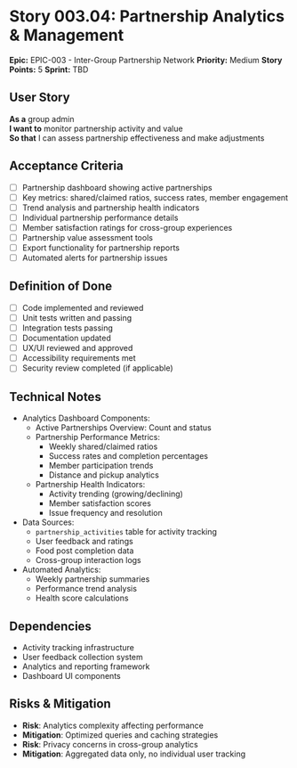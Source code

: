 # Story 003.04: Partnership Analytics & Management

**Epic:** EPIC-003 - Inter-Group Partnership Network
**Priority:** Medium
**Story Points:** 5
**Sprint:** TBD

## User Story
**As a** group admin  
**I want to** monitor partnership activity and value  
**So that** I can assess partnership effectiveness and make adjustments  

## Acceptance Criteria
- [ ] Partnership dashboard showing active partnerships
- [ ] Key metrics: shared/claimed ratios, success rates, member engagement
- [ ] Trend analysis and partnership health indicators
- [ ] Individual partnership performance details
- [ ] Member satisfaction ratings for cross-group experiences
- [ ] Partnership value assessment tools
- [ ] Export functionality for partnership reports
- [ ] Automated alerts for partnership issues

## Definition of Done
- [ ] Code implemented and reviewed
- [ ] Unit tests written and passing
- [ ] Integration tests passing
- [ ] Documentation updated
- [ ] UX/UI reviewed and approved
- [ ] Accessibility requirements met
- [ ] Security review completed (if applicable)

## Technical Notes
- Analytics Dashboard Components:
  - Active Partnerships Overview: Count and status
  - Partnership Performance Metrics:
    - Weekly shared/claimed ratios
    - Success rates and completion percentages
    - Member participation trends
    - Distance and pickup analytics
  - Partnership Health Indicators:
    - Activity trending (growing/declining)
    - Member satisfaction scores
    - Issue frequency and resolution
- Data Sources:
  - `partnership_activities` table for activity tracking
  - User feedback and ratings
  - Food post completion data
  - Cross-group interaction logs
- Automated Analytics:
  - Weekly partnership summaries
  - Performance trend analysis
  - Health score calculations

## Dependencies
- Activity tracking infrastructure
- User feedback collection system
- Analytics and reporting framework
- Dashboard UI components

## Risks & Mitigation
- **Risk**: Analytics complexity affecting performance
- **Mitigation**: Optimized queries and caching strategies
- **Risk**: Privacy concerns in cross-group analytics
- **Mitigation**: Aggregated data only, no individual user tracking